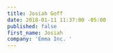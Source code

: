 ```yaml
---
title: Josiah Goff
date: 2018-01-11 11:37:00 -05:00
published: false
first_name: Josiah
company: 'Emma Inc. '
---
```


